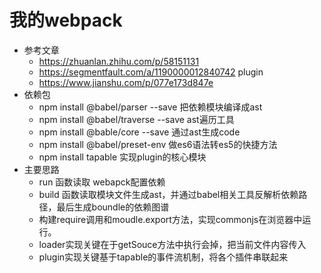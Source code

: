 # 我的webpack
+ 参考文章
  + https://zhuanlan.zhihu.com/p/58151131
  + https://segmentfault.com/a/1190000012840742 plugin
  + https://www.jianshu.com/p/077e173d847e
+ 依赖包
  + npm install @babel/parser --save 把依赖模块编译成ast
  + npm install @babel/traverse --save ast遍历工具
  + npm install @bable/core --save 通过ast生成code
  + npm install @babel/preset-env 做es6语法转es5的快捷方法
  + npm install tapable 实现plugin的核心模块
+ 主要思路
  + run 函数读取 webapck配置依赖
  + build 函数读取模块文件生成ast，并通过babel相关工具反解析依赖路径，最后生成boundle的依赖图谱
  + 构建require调用和moudle.export方法，实现commonjs在浏览器中运行。
  + loader实现关键在于getSouce方法中执行会掉，把当前文件内容传入
  + plugin实现关键基于tapable的事件流机制，将各个插件串联起来


